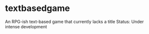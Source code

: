 # textbasedgame
An RPG-ish text-based game that currently lacks a title
Status: Under intense development